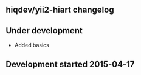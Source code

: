 hiqdev/yii2-hiart changelog
---------------------------

## Under development

- Added basics

## Development started 2015-04-17

